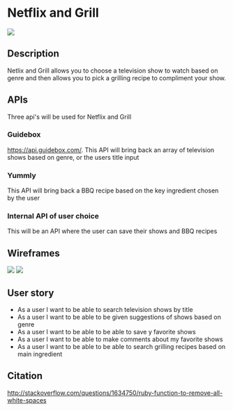 # Netflix and Grill

![](http://chipchickcom.wpengine.netdna-cdn.com/wp-content/uploads/2016/04/p7521_column_grid_12-508x508.jpg)

## Description
Netlix and Grill allows you to choose a television show to watch based on genre and then allows you to pick a grilling recipe to compliment your show.

## APIs
Three api's will be used for Netflix and Grill

### Guidebox
https://api.guidebox.com/.
This API will bring back an array of television shows based on genre, or the users title input

### Yummly
This API will bring back a BBQ recipe based on the key ingredient chosen by the user

### Internal API of user choice
This will be an API where the user can save their shows and BBQ recipes


## Wireframes
![](http://i.imgur.com/AddKPM0.png)
![](http://i.imgur.com/FGsRaML.png)

## User story

- As a user I want to be able to search television shows by title
- As a user I want to be able to be given suggestions of shows based on genre
- As a user I want to be able to be able to save y favorite shows
- As a user I want to be able to make comments about my favorite shows
- As a user I want to be able to be able to search grilling recipes based on main ingredient

## Citation
http://stackoverflow.com/questions/1634750/ruby-function-to-remove-all-white-spaces
